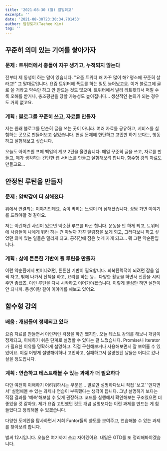 ```yaml
---
title: '2021-08-30 (월) 일일회고'
excerpt: ''
date: '2021-08-30T23:30:34.701453'
author: 탐정토끼(Taehee Kim)
tag: ''
---
```


## 꾸준히 의미 있는 기여를 쌓아가자

### 문제 : 트위터에서 충돌이 자꾸 생기고, 누적되지 않는다
전부터 제 동생이 하는 말이 있습니다. "요즘 트위터 왜 자꾸 많이 해? 평소에 꾸준히 살라고!" 그 말대로입니다. 요즘 트위터에 폭트를 하는 일도 늘어났고요. 이거 블로그에 글로 쓸 거라고 약속만 하고 안 만드는 것도 많으며. 트위터에서 널리 리트윗되서 퍼질 수록 오해를 받거나, 충조평판을 당할 가능성도 높아집니다... 생산적인 논의가 되는 경우도 거의 없고요.

### 계획 : 블로그를 꾸준히 쓰고, 자료를 만들자
저는 원래 블로그를 단순히 글을 쓰는 곳이 아니라. 여러 자료를 공유하고, 서비스를 실험하는 곳으로 만들어보고 싶었습니다. 현실 문제에 한탄하고 고민만 하기 보다는, 행동하고 실험해보고 싶습니다.

오늘도 아이즈원 프메 백업의 계보 2편을 올렸습니다. 매일 꾸준히 글을 쓰고, 자료를 만들고, 제가 생각하는 간단한 웹 서비스를 만들고 실험해보려 합니다. 함수형 강의 자료도 만들고요...

## 안정된 루틴을 만들자

### 문제 : 압박감이 더 심해졌다
위에서 연결되는 이야기인데요. 숨이 막히는 느낌이 더 심해졌습니다. 상담 가면 이야기를 드려야할 것 같아요.

저는 이런저런 사건이 있으면 악순환 루프를 타곤 합니다. 운동을 안 하게 되고, 트위터에 사람들이 나에게 뭐라 하는 건 아닐까 자꾸 알림창을 보게 되고, 그러다보니 하고 싶었던 의미 있는 일들은 밀리게 되고, 공허감에 잠은 늦게 자게 되고... 뭐 그런 악순환입니다.

### 계획 : 삶에 튼튼한 기반이 될 루틴을 만들자
이런 악순환에서 벗어나려면, 튼튼한 기반이 필요합니다. 회복탄력적이 되려면 잠을 일찍 자고, 밖에 나가서 산책을 하고, 요리를 하는 등... 다양한 활동을 하면서 전환을 시켜주면 좋겠죠. 이런 루틴을 다시 시작하고 이어가야겠습니다. 이렇게 결심만 하면 실천이 안 되니까. 동생이랑 같이 이야기를 해보고 있어요.

## 함수형 강의

### 배움 : 개념들이 정제되고 있다
요즘 자료를 만들면서 이런저런 걱정을 하긴 했지만. 오늘 테스트 강의를 해보니 개념이 정제되고, 이해하기 쉬운 단계로 설명할 수 있다는 걸 느꼈습니다. Promise나 Iterator가 필요한 이유를 명확하게 설명하고. 직접 구현해보거나 사용해보면서 잘 보여줄 수 있었어요. 이걸 어떻게 설명해야하나 고민하고, 실패하고서 절망했던 날들은 어디로 갔나 싶을 정도입니다.

### 계획 : 연습하고 테스트해볼 수 있는 과제가 더 필요하다

다만 여전히 이해하기 어려워하시는 부분은... 말로만 설명하다보니 직접 '보고' '만지면서' 실험해볼 수 있는 과제나 연습이 부족했다는 생각이 듭니다. 그냥 설명하기 보다는 직접 결과를 '예측'해보실 수 있게 권장하고. 코드를 실행해서 확인해보는 구조였으면 더 좋았을 것 같아요. 제가 요즘 고민했던 것도 개념 설명보다는 이런 과제를 만드는 게 힘들었다고 정리해볼 수 있겠습니다.

다양한 도메인을 탐사하면서 저희 Funtor들의 쓸모를 보여주고, 연습해볼 수 있는 과제를 찾아보려 합니다.

벌써 12시입니다. 오늘은 여기까지 쓰고 자야겠어요. 내일은 GTD를 또 정리해봐야겠습니다.
